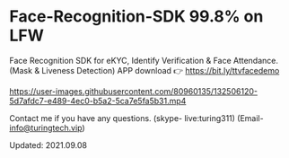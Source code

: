 # Face-Recognition-SDK     99.8% on LFW

Face Recognition SDK for eKYC, Identify Verification & Face Attendance.  (Mask & Liveness Detection)
APP download 👉 https://bit.ly/ttvfacedemo

https://user-images.githubusercontent.com/80960135/132506120-5d7afdc7-e489-4ec0-b5a2-5ca7e5fa5b31.mp4

Contact me if you have any questions. (skype- live:turing311) (Email- info@turingtech.vip)

Updated: 2021.09.08
